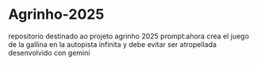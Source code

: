 # Agrinho-2025
repositorio destinado ao projeto agrinho 2025
prompt:ahora crea el juego de la gallina en la autopista infinita y debe evitar ser atropellada
desenvolvido con gemini

